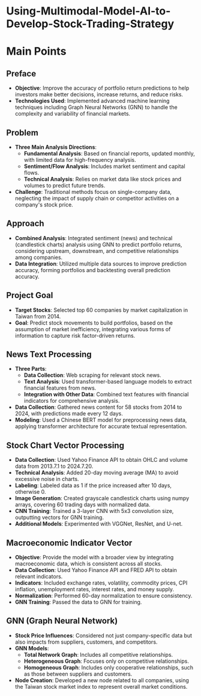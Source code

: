 # Using-Multimodal-Model-AI-to-Develop-Stock-Trading-Strategy

# Main Points

## Preface
- **Objective**: Improve the accuracy of portfolio return predictions to help investors make better decisions, increase returns, and reduce risks.
- **Technologies Used**: Implemented advanced machine learning techniques including Graph Neural Networks (GNN) to handle the complexity and variability of financial markets.

## Problem
- **Three Main Analysis Directions**:
  - **Fundamental Analysis**: Based on financial reports, updated monthly, with limited data for high-frequency analysis.
  - **Sentiment/Flow Analysis**: Includes market sentiment and capital flows.
  - **Technical Analysis**: Relies on market data like stock prices and volumes to predict future trends.
- **Challenge**: Traditional methods focus on single-company data, neglecting the impact of supply chain or competitor activities on a company's stock price.

## Approach
- **Combined Analysis**: Integrated sentiment (news) and technical (candlestick charts) analysis using GNN to predict portfolio returns, considering upstream, downstream, and competitive relationships among companies.
- **Data Integration**: Utilized multiple data sources to improve prediction accuracy, forming portfolios and backtesting overall prediction accuracy.

## Project Goal
- **Target Stocks**: Selected top 60 companies by market capitalization in Taiwan from 2014.
- **Goal**: Predict stock movements to build portfolios, based on the assumption of market inefficiency, integrating various forms of information to capture risk factor-driven returns.

## News Text Processing
- **Three Parts**:
  - **Data Collection**: Web scraping for relevant stock news.
  - **Text Analysis**: Used transformer-based language models to extract financial features from news.
  - **Integration with Other Data**: Combined text features with financial indicators for comprehensive analysis.
- **Data Collection**: Gathered news content for 58 stocks from 2014 to 2024, with predictions made every 12 days.
- **Modeling**: Used a Chinese BERT model for preprocessing news data, applying transformer architecture for accurate textual representation.

## Stock Chart Vector Processing
- **Data Collection**: Used Yahoo Finance API to obtain OHLC and volume data from 2013.7.1 to 2024.7.20.
- **Technical Analysis**: Added 20-day moving average (MA) to avoid excessive noise in charts.
- **Labeling**: Labeled data as 1 if the price increased after 10 days, otherwise 0.
- **Image Generation**: Created grayscale candlestick charts using numpy arrays, covering 60 trading days with normalized data.
- **CNN Training**: Trained a 3-layer CNN with 5x3 convolution size, outputting vectors for GNN training.
- **Additional Models**: Experimented with VGGNet, ResNet, and U-net.

## Macroeconomic Indicator Vector
- **Objective**: Provide the model with a broader view by integrating macroeconomic data, which is consistent across all stocks.
- **Data Collection**: Used Yahoo Finance API and FRED API to obtain relevant indicators.
- **Indicators**: Included exchange rates, volatility, commodity prices, CPI inflation, unemployment rates, interest rates, and money supply.
- **Normalization**: Performed 60-day normalization to ensure consistency.
- **GNN Training**: Passed the data to GNN for training.

## GNN (Graph Neural Network)
- **Stock Price Influences**: Considered not just company-specific data but also impacts from suppliers, customers, and competitors.
- **GNN Models**:
  - **Total Network Graph**: Includes all competitive relationships.
  - **Heterogeneous Graph**: Focuses only on competitive relationships.
  - **Homogeneous Graph**: Includes only cooperative relationships, such as those between suppliers and customers.
- **Node Creation**: Developed a new node related to all companies, using the Taiwan stock market index to represent overall market conditions.